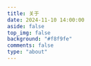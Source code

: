 ```yaml
---
title: 关于
date: 2024-11-10 14:00:00
aside: false
top_img: false
background: "#f8f9fe"
comments: false
type: "about"
---
```


